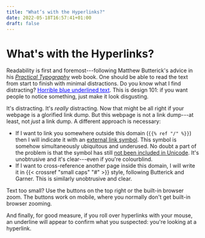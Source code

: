 ```yaml
---
title: "What’s with the Hyperlinks?"
date: 2022-05-18T16:57:41+01:00
draft: false
---
```


# What's with the Hyperlinks?

Readability is first and foremost---following Matthew Butterick's advice in his [*Practical Typography*](https://practicaltypography.com/how-to-use.html) web book. One should be able to read the text from start to finish with minimal distractions. Do you know what I find distracting? <span style="color: blue; text-decoration: underline">Horrible blue underlined text</span>. This is design 101: if you want people to notice something, just make it look disgusting.

It's distracting. It's *really* distracting. Now that might be all right if your webpage is a glorified link dump. But this webpage is not a link dump---at least, not *just* a link dump. A different approach is necessary:

- If I want to link you somewhere outside this domain (`{{% ref "/" %}}`) then I will indicate it with an [external link symbol](#). This symbol is somehow simultaneously ubiquitous and underused. No doubt a part of the problem is that the symbol has still [not been included in Unicode](https://www.unicode.org/L2/L2018/18303-external-link.pdf). It's unobtrusive and it's clear---even if you're colourblind.
- If I want to cross-reference another page inside this domain, I will write it in {{< crossref "small caps" "#" >}} style, following Butterick and Garner. This is similarly unobtrusive and clear.

Text too small? Use the buttons on the top right or the built-in browser zoom. The buttons work on mobile, where you normally don't get built-in browser zooming.

And finally, for good measure, if you roll over hyperlinks with your mouse, an underline will appear to confirm what you suspected: you're looking at a hyperlink.
